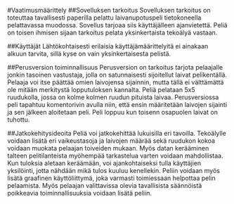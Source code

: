 #Vaatimusmäärittely
##Sovelluksen tarkoitus
Sovelluksen tarkoitus on toteuttaa tavallisesti paperilla pelattu laivanupotuspeli tietokoneella pelattavassa muodossa.
Sovellus tarjoaa siis käyttäjälleen ajanvietettä. Peliä on toisen ihmisen sijaan tarkoitus pelata yksinkertaista tekoälyä vastaan.


##Käyttäjät
Lähtökohtaisesti erilaisia käyttäjämäärittelyitä ei ainakaan alkuun tarvita, sillä kyse on vain yksinkertaisesta pelistä.


##Perusversion toiminnallisuus
Perusversion on tarkoitus tarjota pelaajalle jonkin tasoinen vastustaja, jolla on satunnaisesti sijoitellut laivat pelikentällä.
Pelaaja voi itse päättää omien laivojensa sijainnin, mutta tällä ei välttämättä ole mitään merkitystä lopputuloksen kannalta. Peliä
pelataan 5x5 ruudukolla, jossa on kolme kolmen ruudun pituista laivaa. Perusversiossa peli tapahtuu komentorivin avulla niin, että ensin
määritetään laivojen sijainti ja sen jälkeen aloitetaan peli. Peli loppuu kun toisenn osapuolen laivat on tuhottu.


##Jatkokehitysideoita
Peliä voi jatkokehittää lukuisilla eri tavoilla. Tekoälylle voidaan lisätä eri vaikeustasoja ja laivojen määrää sekä ruudukon kokoa voidaan
muokata pelaajan toiveiden mukaan. Myös datan kerääminen talteen pelitilanteista myöhempää tarkastelua varten voidaan mahdollistaa.
Kun tuloksia aletaan keräämään, voi ajankohtaiseksi tulla käyttäjien yksilöinti, jotta nähdään mikä tulos kuuluu kenellekin. Peliin voidaan
myös lisätä graafinen käyttöliittymä, joka varmasti toimiessaan helpottaa pelin pelaamista. Myös pelaajan valittavissa olevia tavallisista
säännöistä poikkeavia toiminnallisuuksia voidaan lisätä peliin.
